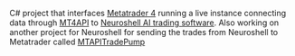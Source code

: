 C# project that interfaces [Metatrader 4](https://www.metaquotes.net/en/metatrader4) running a live instance connecting data through [MT4API](https://github.com/vdemydiuk/mtapi#readme) to [Neuroshell AI trading software](http://www.neuroshell.com/). Also working on another project for Neuroshell for sending the trades from Neuroshell to Metatrader called [MTAPITradePump](https://github.com/fx1101/MTAPITradePump#readme)
